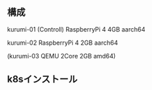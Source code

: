 ## 構成
 kurumi-01 (Controll) RaspberryPi 4 4GB aarch64 
 
 kurumi-02 RaspberryPi 4 2GB aarch64
 
 (kurumi-03 QEMU 2Core 2GB amd64)

## k8sインストール
